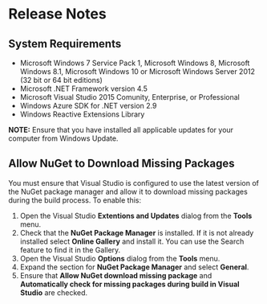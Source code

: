 # Release Notes

##	 System Requirements

* Microsoft Windows 7 Service Pack 1, Microsoft Windows 8, Microsoft Windows 8.1, Microsoft Windows 10 or Microsoft Windows Server 2012 (32 bit or 64 bit editions)
* Microsoft .NET Framework version 4.5
* Microsoft Visual Studio 2015 Comunity, Enterprise, or Professional
* Windows Azure SDK for .NET version 2.9
* Windows Reactive Extensions Library

**NOTE:** Ensure that you have installed all applicable updates for your computer from Windows Update.

## Allow NuGet to Download Missing Packages

 
You must ensure that Visual Studio is configured to use the latest version of the NuGet package manager and allow it to download missing packages during the build process. To enable this:

 1. Open the Visual Studio **Extentions and Updates** dialog from the **Tools** menu.
 2. Check that the **NuGet Package Manager** is installed. If it is not already installed select **Online Gallery** and install it. You can use the Search feature to find it in the Gallery.
 3. Open the Visual Studio **Options** dialog from the **Tools** menu.
 4. Expand the section for **NuGet Package Manager** and select **General**.
 5. Ensure that **Allow NuGet download missing package** and **Automatically check for missing packages during build in Visual Studio** are checked.
